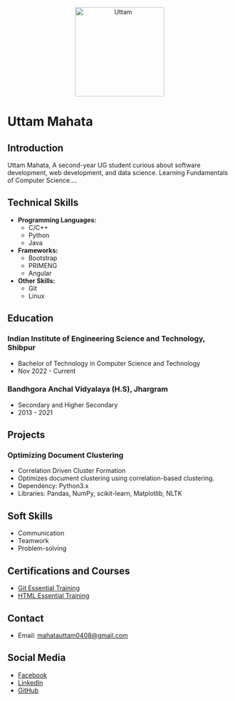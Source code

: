 <p align="center">
  <img src="https://avatars.githubusercontent.com/u/92252205?v=4" alt="Uttam" width="200" height="200">
</p>

# Uttam Mahata

## Introduction
Uttam Mahata, A second-year UG student curious about software development, web development, and data science. Learning Fundamentals of Computer Science....

## Technical Skills
- **Programming Languages:**
  - C/C++
  - Python
  - Java
- **Frameworks:**
  - Bootstrap
  - PRIMENG
  - Angular
- **Other Skills:**
  - Git
  - Linux

## Education
### Indian Institute of Engineering Science and Technology, Shibpur
- Bachelor of Technology in Computer Science and Technology
- Nov 2022 - Current

### Bandhgora Anchal Vidyalaya (H.S), Jhargram
- Secondary and Higher Secondary
- 2013 - 2021

## Projects
### Optimizing Document Clustering
- Correlation Driven Cluster Formation
- Optimizes document clustering using correlation-based clustering.
- Dependency: Python3.x
- Libraries: Pandas, NumPy, scikit-learn, Matplotlib, NLTK


## Soft Skills
- Communication
- Teamwork
- Problem-solving

## Certifications and Courses
- [Git Essential Training](https://www.linkedin.com/learning/certificates/d99d5ee36efc6a71f0d3cb93ec59c5775b2b09e42debee02caa2996898bec97d?lipi=urn%3Ali%3Apage%3Ad_flagship3_profile_view_base%3B%2B%2FhK%2F0MPRNekICf9vuDqbQ%3D%3D)
- [HTML Essential Training](https://www.linkedin.com/learning/certificates/95099347c0c3f6ac10b6adffe58b8f492ceea8935b3abbd23d18b00c5290f661?lipi=urn%3Ali%3Apage%3Ad_flagship3_profile_view_base%3B%2B%2FhK%2F0MPRNekICf9vuDqbQ%3D%3D)

## Contact
- Email: [mahatauttam0408@gmail.com](mailto:mahatauttam0408@gmail.com)


## Social Media
- [Facebook](https://www.facebook.com/uttamm.21.0.4.8/)
- [LinkedIn](https://www.linkedin.com/in/uttam-mahata-4b0364259/)
- [GitHub](https://github.com/Uttam-Mahata)

